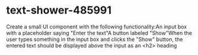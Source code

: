 # text-shower-485991
Create a small UI component with the following functionality:An input box with a placeholder saying "Enter the text"A button labeled "Show"When the user types something in the input box and clicks the "Show" button, the entered text should be displayed above the input as an &lt;h2> heading
